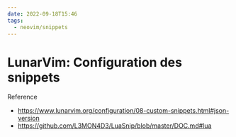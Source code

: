 ```yaml
---
date: 2022-09-18T15:46
tags:
  - neovim/snippets
---
```


# LunarVim: Configuration des snippets

Reference
- https://www.lunarvim.org/configuration/08-custom-snippets.html#json-version
- https://github.com/L3MON4D3/LuaSnip/blob/master/DOC.md#lua


